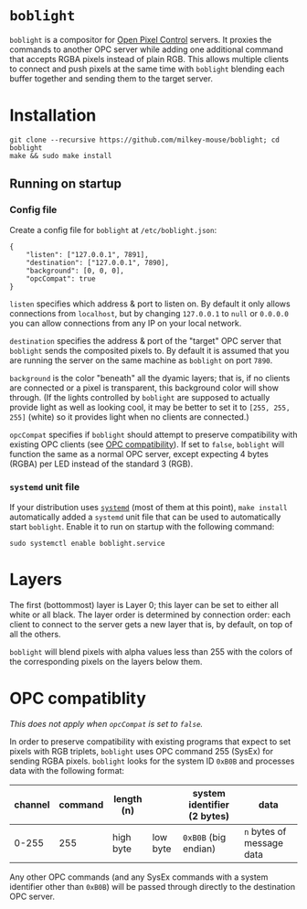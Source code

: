 # `boblight`

`boblight` is a compositor for [Open Pixel Control](http://openpixelcontrol.org/) servers. It proxies the commands to another OPC server while adding one additional command that accepts RGBA pixels instead of plain RGB. This allows multiple clients to connect and push pixels at the same time with `boblight` blending each buffer together and sending them to the target server.

# Installation

    git clone --recursive https://github.com/milkey-mouse/boblight; cd boblight
    make && sudo make install

## Running on startup

### Config file

Create a config file for `boblight` at `/etc/boblight.json`:
    
    {
        "listen": ["127.0.0.1", 7891],
        "destination": ["127.0.0.1", 7890],
        "background": [0, 0, 0],
        "opcCompat": true
    }

`listen` specifies which address & port to listen on. By default it only allows connections from `localhost`, but by changing `127.0.0.1` to `null` or `0.0.0.0` you can allow connections from any IP on your local network.

`destination` specifies the address & port of the "target" OPC server that `boblight` sends the composited pixels to. By default it is assumed that you are running the server on the same machine as `boblight` on port `7890`.

`background` is the color "beneath" all the dyamic layers; that is, if no clients are connected or a pixel is transparent, this background color will show through. (If the lights controlled by `boblight` are supposed to actually provide light as well as looking cool, it may be better to set it to `[255, 255, 255]` (white) so it provides light when no clients are connected.)

`opcCompat` specifies if `boblight` should attempt to preserve compatibility with existing OPC clients (see [OPC compatibility](#opc-compatibility)). If set to `false`, `boblight` will function the same as a normal OPC server, except expecting 4 bytes (RGBA) per LED instead of the standard 3 (RGB).

### `systemd` unit file

If your distribution uses [`systemd`](https://en.wikipedia.org/wiki/Systemd)  (most of them at this point), `make install` automatically added a `systemd` unit file that can be used to automatically start `boblight`. Enable it to run on startup with the following command:

    sudo systemctl enable boblight.service

# Layers

The first (bottommost) layer is Layer 0; this layer can be set to either all white or all black. The layer order is determined by connection order: each client to connect to the server gets a new layer that is, by default, on top of all the others.

`boblight` will blend pixels with alpha values less than 255 with the colors of the corresponding pixels on the layers below them.

# OPC compatiblity

*This does not apply when `opcCompat` is set to `false`.*

In order to preserve compatibility with existing programs that expect to set pixels with RGB triplets, `boblight` uses OPC command 255 (SysEx) for sending RGBA pixels. `boblight` looks for the system ID `0xB0B` and processes data with the following format:

| channel | command | length (n) |          | system identifier (2 bytes) | data                      |
|---------|---------|------------|----------|-----------------------------|---------------------------|
| 0-255   | 255     | high byte  | low byte | `0xB0B` (big endian)        | `n` bytes of message data |

Any other OPC commands (and any SysEx commands with a system identifier other than `0xB0B`) will be passed through directly to the destination OPC server.
